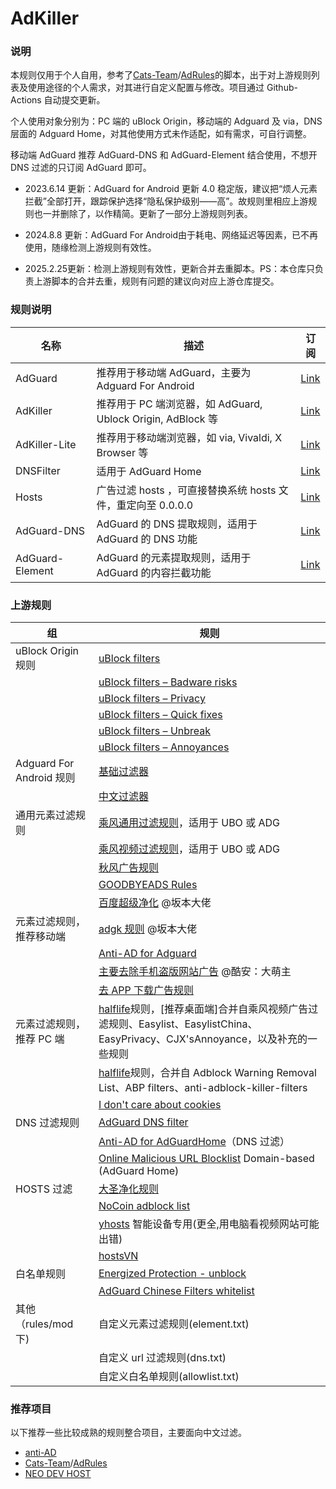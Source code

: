 # AdKiller

### 说明

本规则仅用于个人自用，参考了[Cats-Team](https://github.com/Cats-Team)/[AdRules](https://github.com/Cats-Team/AdRules)的脚本，出于对上游规则列表及使用途径的个人需求，对其进行自定义配置与修改。项目通过 Github-Actions 自动提交更新。

个人使用对象分别为：PC 端的 uBlock Origin，移动端的 Adguard 及 via，DNS 层面的 Adguard Home，对其他使用方式未作适配，如有需求，可自行调整。

移动端 AdGuard 推荐 AdGuard-DNS 和 AdGuard-Element 结合使用，不想开 DNS 过滤的只订阅 AdGuard 即可。

- 2023.6.14 更新：AdGuard for Android 更新 4.0 稳定版，建议把“烦人元素拦截”全部打开，跟踪保护选择“隐私保护级别——高”。故规则里相应上游规则也一并删除了，以作精简。更新了一部分上游规则列表。

- 2024.8.8 更新：AdGuard For Android由于耗电、网络延迟等因素，已不再使用，随缘检测上游规则有效性。

- 2025.2.25更新：检测上游规则有效性，更新合并去重脚本。PS：本仓库只负责上游脚本的合并去重，规则有问题的建议向对应上游仓库提交。

### 规则说明

| 名称            | 描述                                                         | 订阅                                                                                  |
| --------------- | ------------------------------------------------------------ | ------------------------------------------------------------------------------------- |
| AdGuard         | 推荐用于移动端 AdGuard，主要为 Adguard For Android           | [Link](https://raw.githubusercontent.com/PhoenixLjw/AdRules/main/adguard.txt)         |
| AdKiller        | 推荐用于 PC 端浏览器，如 AdGuard, Ublock Origin, AdBlock 等  | [Link](https://raw.githubusercontent.com/PhoenixLjw/AdRules/main/filter.txt)          |
| AdKiller-Lite   | 推荐用于移动端浏览器，如 via, Vivaldi, X Browser 等          | [Link](https://raw.githubusercontent.com/PhoenixLjw/AdRules/main/filter-lite.txt)     |
| DNSFilter       | 适用于 AdGuard Home                                          | [Link](https://raw.githubusercontent.com/PhoenixLjw/AdRules/main/dns.txt)             |
| Hosts           | 广告过滤 hosts ，可直接替换系统 hosts 文件，重定向至 0.0.0.0 | [Link](https://raw.githubusercontent.com/PhoenixLjw/AdRules/main/hosts)               |
| AdGuard-DNS     | AdGuard 的 DNS 提取规则，适用于 AdGuard 的 DNS 功能          | [Link](https://raw.githubusercontent.com/PhoenixLjw/AdRules/main/adguard-dns.txt)     |
| AdGuard-Element | AdGuard 的元素提取规则，适用于 AdGuard 的内容拦截功能        | [Link](https://raw.githubusercontent.com/PhoenixLjw/AdRules/main/adguard-element.txt) |

### 上游规则

| 组                       | 规则                                                                                                                                                                                                   |
| ------------------------ | ------------------------------------------------------------------------------------------------------------------------------------------------------------------------------------------------------ |
| uBlock Origin 规则       | [uBlock filters](https://raw.githubusercontent.com/uBlockOrigin/uAssets/master/filters/filters.txt)                                                                                                    |
|                          | [uBlock filters – Badware risks](https://raw.githubusercontent.com/uBlockOrigin/uAssets/master/filters/badware.txt)                                                                                    |
|                          | [uBlock filters – Privacy](https://raw.githubusercontent.com/uBlockOrigin/uAssets/master/filters/privacy.txt)                                                                                          |
|                          | [uBlock filters – Quick fixes](https://raw.githubusercontent.com/uBlockOrigin/uAssets/master/filters/quick-fixes.txt)                                                                                  |
|                          | [uBlock filters – Unbreak](https://raw.githubusercontent.com/uBlockOrigin/uAssets/master/filters/unbreak.txt)                                                                                          |
|                          | [uBlock filters – Annoyances](https://raw.githubusercontent.com/uBlockOrigin/uAssets/master/filters/annoyances.txt)                                                                                    |
| Adguard For Android 规则 | [基础过滤器](https://filters.adtidy.org/android/filters/2_optimized.txt)                                                                                                                               |
|                          | [中文过滤器](https://filters.adtidy.org/android/filters/224_optimized.txt)                                                                                                                             |
| 通用元素过滤规则         | [乘风通用过滤规则](https://raw.githubusercontent.com/xinggsf/Adblock-Plus-Rule/master/rule.txt)，适用于 UBO 或 ADG                                                                                     |
|                          | [乘风视频过滤规则](https://raw.githubusercontent.com/xinggsf/Adblock-Plus-Rule/master/mv.txt)，适用于 UBO 或 ADG                                                                                       |
|                          | [秋风广告规则](https://raw.githubusercontent.com/TG-Twilight/AWAvenue-Adblock-Rule/main/AWAvenue-Adblock-Rule.txt)                                                                                     |
|                          | [GOODBYEADS Rules](https://raw.githubusercontent.com/8680/GOODBYEADS/master/data/rules/adblock.txt)                                                                                                    |
|                          | [百度超级净化](https://raw.githubusercontent.com/banbendalao/ADgk/master/kill-baidu-ad.txt) @坂本大佬                                                                                                  |
| 元素过滤规则，推荐移动端 | [adgk 规则](https://raw.githubusercontent.com/banbendalao/ADgk/master/ADgk.txt) @坂本大佬                                                                                                              |
|                          | [Anti-AD for Adguard](https://raw.githubusercontent.com/privacy-protection-tools/anti-AD/master/anti-ad-adguard.txt)                                                                                   |
|                          | [主要去除手机盗版网站广告](https://raw.githubusercontent.com/damengzhu/banad/main/jiekouAD.txt) @酷安：大萌主                                                                                          |
|                          | [去 APP 下载广告规则](https://raw.githubusercontent.com/Noyllopa/NoAppDownload/master/NoAppDownload.txt)                                                                                               |
| 元素过滤规则，推荐 PC 端 | [halflife](https://raw.githubusercontent.com/o0HalfLife0o/list/master/ad-pc.txt)规则，[推荐桌面端]合并自乘风视频广告过滤规则、Easylist、EasylistChina、EasyPrivacy、CJX'sAnnoyance，以及补充的一些规则 |
|                          | [halflife](https://raw.githubusercontent.com/o0HalfLife0o/list/master/ad-edentw.txt)规则，合并自 Adblock Warning Removal List、ABP filters、anti-adblock-killer-filters                                |
|                          | [I don't care about cookies](https://www.i-dont-care-about-cookies.eu/abp/)                                                                                                                            |
| DNS 过滤规则             | [AdGuard DNS filter](https://adguardteam.github.io/AdGuardSDNSFilter/Filters/filter.txt)                                                                                                               |
|                          | [Anti-AD for AdGuardHome](https://raw.githubusercontent.com/privacy-protection-tools/anti-AD/master/anti-ad-easylist.txt)（DNS 过滤）                                                                  |
|                          | [Online Malicious URL Blocklist](https://curben.gitlab.io/malware-filter/urlhaus-filter-agh-online.txt) Domain-based (AdGuard Home)                                                                    |
| HOSTS 过滤               | [大圣净化规则](https://raw.githubusercontent.com/jdlingyu/ad-wars/master/hosts)                                                                                                                        |
|                          | [NoCoin adblock list](https://raw.githubusercontent.com/hoshsadiq/adblock-nocoin-list/master/hosts.txt)                                                                                                |
|                          | [yhosts](https://raw.githubusercontent.com/VeleSila/yhosts/master/hosts) 智能设备专用(更全,用电脑看视频网站可能出错)                                                                                   |
|                          | [hostsVN](https://raw.githubusercontent.com/bigdargon/hostsVN/master/hosts)                                                                                                                            |
| 白名单规则               | [Energized Protection - unblock](https://raw.githubusercontent.com/EnergizedProtection/unblock/master/basic/formats/filter)                                                                            |
|                          | [AdGuard Chinese Filters whitelist](https://raw.githubusercontent.com/AdguardTeam/AdguardFilters/master/ChineseFilter/sections/whitelist.txt)                                                          |
| 其他（rules/mod 下)      | 自定义元素过滤规则(element.txt)                                                                                                                                                                        |
|                          | 自定义 url 过滤规则(dns.txt)                                                                                                                                                                           |
|                          | 自定义白名单规则(allowlist.txt)                                                                                                                                                                        |

### 推荐项目

以下推荐一些比较成熟的规则整合项目，主要面向中文过滤。

- [anti-AD](https://anti-ad.net/)
- [Cats-Team](https://github.com/Cats-Team)/[AdRules](https://github.com/Cats-Team/AdRules)
- [NEO DEV HOST](https://github.com/neodevpro/neodevhost)
